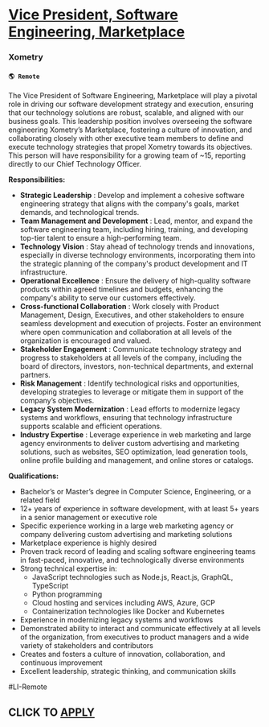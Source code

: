# [Vice President, Software Engineering, Marketplace](https://www.remotewlb.com/apply/vice-president-software-engineering-marketplace)  
### Xometry  
#### `🌎 Remote `  

The Vice President of Software Engineering, Marketplace will play a pivotal role in driving our software development strategy and execution, ensuring that our technology solutions are robust, scalable, and aligned with our business goals. This leadership position involves overseeing the software engineering Xometry’s Marketplace, fostering a culture of innovation, and collaborating closely with other executive team members to define and execute technology strategies that propel Xometry towards its objectives. This person will have responsibility for a growing team of ~15, reporting directly to our Chief Technology Officer.

**Responsibilities:**

  * **Strategic Leadership** : Develop and implement a cohesive software engineering strategy that aligns with the company's goals, market demands, and technological trends.
  * **Team Management and Development** : Lead, mentor, and expand the software engineering team, including hiring, training, and developing top-tier talent to ensure a high-performing team.
  * **Technology Vision** : Stay ahead of technology trends and innovations, especially in diverse technology environments, incorporating them into the strategic planning of the company's product development and IT infrastructure.
  * **Operational Excellence** : Ensure the delivery of high-quality software products within agreed timelines and budgets, enhancing the company's ability to serve our customers effectively.
  * **Cross-functional Collaboration** : Work closely with Product Management, Design, Executives, and other stakeholders to ensure seamless development and execution of projects. Foster an environment where open communication and collaboration at all levels of the organization is encouraged and valued.
  * **Stakeholder Engagement** : Communicate technology strategy and progress to stakeholders at all levels of the company, including the board of directors, investors, non-technical departments, and external partners.
  * **Risk Management** : Identify technological risks and opportunities, developing strategies to leverage or mitigate them in support of the company’s objectives.
  * **Legacy System Modernization** : Lead efforts to modernize legacy systems and workflows, ensuring that technology infrastructure supports scalable and efficient operations.
  * **Industry Expertise** : Leverage experience in web marketing and large agency environments to deliver custom advertising and marketing solutions, such as websites, SEO optimization, lead generation tools, online profile building and management, and online stores or catalogs.

**Qualifications:**

  * Bachelor’s or Master’s degree in Computer Science, Engineering, or a related field
  * 12+ years of experience in software development, with at least 5+ years in a senior management or executive role
  * Specific experience working in a large web marketing agency or company delivering custom advertising and marketing solutions
  * Marketplace experience is highly desired 
  * Proven track record of leading and scaling software engineering teams in fast-paced, innovative, and technologically diverse environments
  * Strong technical expertise in:
    * JavaScript technologies such as Node.js, React.js, GraphQL, TypeScript
    * Python programming
    * Cloud hosting and services including AWS, Azure, GCP
    * Containerization technologies like Docker and Kubernetes
  * Experience in modernizing legacy systems and workflows
  * Demonstrated ability to interact and communicate effectively at all levels of the organization, from executives to product managers and a wide variety of stakeholders and contributors
  * Creates and fosters a culture of innovation, collaboration, and continuous improvement
  * Excellent leadership, strategic thinking, and communication skills

#LI-Remote

  
## CLICK TO [APPLY](https://www.remotewlb.com/apply/vice-president-software-engineering-marketplace)

